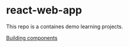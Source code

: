 # react-web-app

This repo is a containes demo learning projects.

[Building components](https://github.com/tarunkhurana2015/react-web-app/tree/main/gaming-app)
